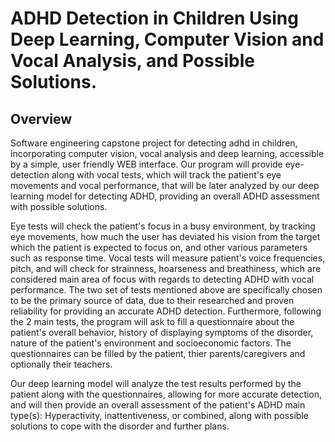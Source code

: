 # ADHD Detection in Children Using Deep Learning, Computer Vision and Vocal Analysis, and Possible Solutions.

<h2>Overview</h2>
Software engineering capstone project for detecting adhd in children, incorporating computer vision, vocal analysis and deep learning, accessible by a simple, user friendly WEB interface.
Our program will provide eye-detection along with vocal tests, which will track the patient's eye movements and vocal performance, that will be later analyzed by our deep learning model for detecting ADHD, providing an overall ADHD assessment with possible solutions.

Eye tests will check the patient's focus in a busy environment, by tracking eye movements, how much the user has deviated his vision from the target which the patient is expected to focus on, and other various parameters such as response time.
Vocal tests will measure patient's voice frequencies, pitch, and will check for strainness, hoarseness and breathiness, which are considered main area of focus with regards to detecting ADHD with vocal performance.
The two set of tests mentioned above are specifically chosen to be the primary source of data, due to their researched and proven reliability for providing an accurate ADHD detection.
Furthermore, following the 2 main tests, the program will ask to fill a questionnaire about the patient's overall behavior, history of displaying symptoms of the disorder, nature of the patient's environment and socioeconomic factors. The questionnaires can be filled by the patient, thier parents/caregivers and optionally their teachers.

Our deep learning model will analyze the test results performed by the patient along with the questionnaires, allowing for more accurate detection, and will then provide an overall assessment of the patient's ADHD main type(s): Hyperactivity, inattentiveness, or combined, along with possible solutions to cope with the disorder and further plans.


